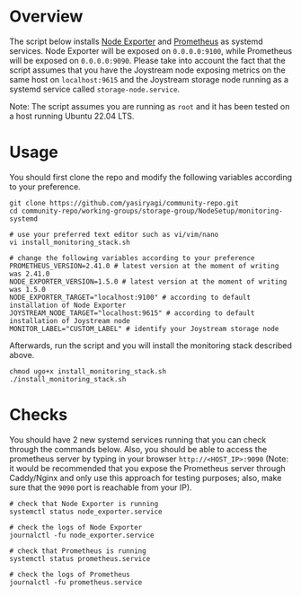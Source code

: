 # Overview

The script below installs [Node Exporter](https://github.com/prometheus/node_exporter) and [Prometheus](https://github.com/prometheus/prometheus) as systemd services. Node Exporter will be exposed on `0.0.0.0:9100`, while Prometheus will be exposed on `0.0.0.0:9090`. Please take into account the fact that the script assumes that you have the Joystream node exposing metrics on the same host on `localhost:9615` and the Joystream storage node running as a systemd service called `storage-node.service`.

Note: The script assumes you are running as `root` and it has been tested on a host running Ubuntu 22.04 LTS.

# Usage

You should first clone the repo and modify the following variables according to your preference.

```
git clone https://github.com/yasiryagi/community-repo.git
cd community-repo/working-groups/storage-group/NodeSetup/monitoring-systemd

# use your preferred text editor such as vi/vim/nano
vi install_monitoring_stack.sh

# change the following variables according to your preference
PROMETHEUS_VERSION=2.41.0 # latest version at the moment of writing was 2.41.0
NODE_EXPORTER_VERSION=1.5.0 # latest version at the moment of writing was 1.5.0
NODE_EXPORTER_TARGET="localhost:9100" # according to default installation of Node Exporter
JOYSTREAM_NODE_TARGET="localhost:9615" # according to default installation of Joystream node
MONITOR_LABEL="CUSTOM_LABEL" # identify your Joystream storage node
```

Afterwards, run the script and you will install the monitoring stack described above.

```
chmod ugo+x install_monitoring_stack.sh
./install_monitoring_stack.sh
```

# Checks

You should have 2 new systemd services running that you can check through the commands below. Also, you should be able to access the prometheus server by typing in your browser `http://<HOST_IP>:9090` (Note: it would be recommended that you expose the Prometheus server through Caddy/Nginx and only use this approach for testing purposes; also, make sure that the `9090` port is reachable from your IP).

```
# check that Node Exporter is running
systemctl status node_exporter.service

# check the logs of Node Exporter
journalctl -fu node_exporter.service

# check that Prometheus is running
systemctl status prometheus.service

# check the logs of Prometheus
journalctl -fu prometheus.service
```